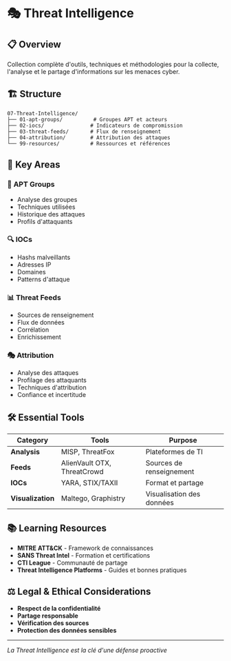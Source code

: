 # 🎭 Threat Intelligence

## 📋 Overview

Collection complète d'outils, techniques et méthodologies pour la collecte, l'analyse et le partage d'informations sur les menaces cyber.

## 🏗️ Structure

```
07-Threat-Intelligence/
├── 01-apt-groups/          # Groupes APT et acteurs
├── 02-iocs/               # Indicateurs de compromission
├── 03-threat-feeds/       # Flux de renseignement
├── 04-attribution/        # Attribution des attaques
└── 99-resources/          # Ressources et références
```

## 🎯 Key Areas

### 🎯 **APT Groups**
- Analyse des groupes
- Techniques utilisées
- Historique des attaques
- Profils d'attaquants

### 🔍 **IOCs**
- Hashs malveillants
- Adresses IP
- Domaines
- Patterns d'attaque

### 📊 **Threat Feeds**
- Sources de renseignement
- Flux de données
- Corrélation
- Enrichissement

### 🎭 **Attribution**
- Analyse des attaques
- Profilage des attaquants
- Techniques d'attribution
- Confiance et incertitude

## 🛠️ Essential Tools

| Category | Tools | Purpose |
|----------|-------|----------|
| **Analysis** | MISP, ThreatFox | Plateformes de TI |
| **Feeds** | AlienVault OTX, ThreatCrowd | Sources de renseignement |
| **IOCs** | YARA, STIX/TAXII | Format et partage |
| **Visualization** | Maltego, Graphistry | Visualisation des données |

## 📚 Learning Resources

- **MITRE ATT&CK** - Framework de connaissances
- **SANS Threat Intel** - Formation et certifications
- **CTI League** - Communauté de partage
- **Threat Intelligence Platforms** - Guides et bonnes pratiques

## ⚖️ Legal & Ethical Considerations

- **Respect de la confidentialité**
- **Partage responsable**
- **Vérification des sources**
- **Protection des données sensibles**

---

*La Threat Intelligence est la clé d'une défense proactive* 